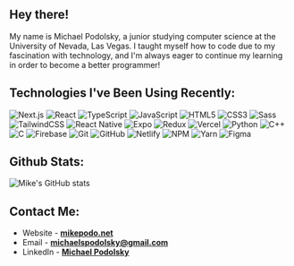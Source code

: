 ## Hey there!

My name is Michael Podolsky, a junior studying computer science at the University of Nevada, Las Vegas. I taught myself how to code due to my fascination with technology, and I'm always eager to continue my learning in order to become a better programmer!

<!-- ## I Am Currently Working On...

- Independent Contractor at [Upwork](https://www.upwork.com/) - Working on an assortment of web and mobile apps using React. -->

## Technologies I've Been Using Recently:

![Next.js](https://img.shields.io/badge/-Next.js-000000?style=flat&logo=next.js&logoColor=339933)
![React](https://img.shields.io/badge/-React-000000?style=flat&logo=React&logoColor=61DAFB)
![TypeScript](https://img.shields.io/badge/-TypeScript-000000?style=flat&logo=typescript)
![JavaScript](https://img.shields.io/badge/-JavaScript-000000?style=flat&logo=javascript)
![HTML5](https://img.shields.io/badge/-HTML5-000000?style=flat&logo=HTML5)
![CSS3](https://img.shields.io/badge/-CSS3-000000?style=flat&logo=CSS3&logoColor=2f9ed1)
![Sass](https://img.shields.io/badge/-Sass-000000?style=flat&logo=Sass)
![TailwindCSS](https://img.shields.io/badge/-TailwindCSS-000000?style=flat&logo=tailwindcss)
![React Native](https://img.shields.io/badge/-React%20Native-000000?style=flat&logo=react&logoColor=c98ff2)
![Expo](https://img.shields.io/badge/-Expo-000000?style=flat&logo=expo)
![Redux](https://img.shields.io/badge/-Redux-000000?style=flat&logo=Redux)
![Vercel](https://img.shields.io/badge/-Vercel-000000?style=flat&logo=vercel)
![Python](https://img.shields.io/badge/-Python-000000?style=flat&logo=Python)
![C++](https://img.shields.io/badge/-C++-000000?style=flat&logo=cplusplus&logoColor=007ac3)
![C](https://img.shields.io/badge/-C-000000?style=flat&logo=c&logoColor=007ac3)
![Firebase](https://img.shields.io/badge/-Firebase-000000?style=flat&logo=firebase&logoColor=FCC624)
![Git](https://img.shields.io/badge/-Git-000000?style=flat&logo=git&logoColor=F05032)
![GitHub](https://img.shields.io/badge/-GitHub-000000?style=flat&logo=github&logoColor=FFFFFF)
![Netlify](https://img.shields.io/badge/-Netlify-000000?style=flat&logo=netlify&logoColor=F05032)
![NPM](https://img.shields.io/badge/-NPM-000000?style=flat&logo=npm&logoColor=339933)
![Yarn](https://img.shields.io/badge/-Yarn-000000?style=flat&logo=yarn&logoColor=F05032)
![Figma](https://img.shields.io/badge/-Figma-000000?style=flat&logo=Figma&logoColor=F05032)

## Github Stats:

![Mike's GitHub stats](https://github-readme-stats.vercel.app/api?username=mikepodo&count_private=true&include_all_commits=true&show_icons=true&theme=dark&icon_color=fff&bg_color=000)

## Contact Me:

- Website - [**mikepodo.net**](https://www.mikepodo.net)
- Email - **michaelspodolsky@gmail.com**
- LinkedIn - [**Michael Podolsky**](https://www.linkedin.com/in/mikepodo/)
